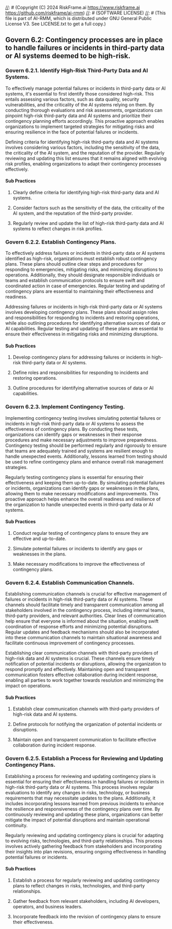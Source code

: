 [//]: # (COPYRIGHT)
[//]: # (RiskFrame.ai - AI Risk Management and Resilience Framework)
[//]: # (Copyright (C) 2024 RiskFrame.ai https://www.riskframe.ai https://github.com/riskframe/ai-rmm)
[//]: # (SOFTWARE LICENSE)
[//]: # (This file is part of AI-RMM, which is distributed under GNU General Public License V3. See LICENSE.txt to get a full copy.)
    
## Govern 6.2: Contingency processes are in place to handle failures or incidents in third-party data or AI systems deemed to be high-risk.

### Govern 6.2.1. Identify High-Risk Third-Party Data and AI Systems.

To effectively manage potential failures or incidents in third-party data or AI systems, it's essential to first identify those considered high-risk. This entails assessing various factors, such as data quality, security vulnerabilities, and the criticality of the AI systems relying on them. By conducting thorough evaluations and risk assessments, organizations can pinpoint high-risk third-party data and AI systems and prioritize their contingency planning efforts accordingly. This proactive approach enables organizations to implement targeted strategies for mitigating risks and ensuring resilience in the face of potential failures or incidents.

Defining criteria for identifying high-risk third-party data and AI systems involves considering various factors, including the sensitivity of the data, the criticality of the AI system, and the reputation of the provider. Regularly reviewing and updating this list ensures that it remains aligned with evolving risk profiles, enabling organizations to adapt their contingency processes effectively.

#### Sub Practices

1. Clearly define criteria for identifying high-risk third-party data and AI systems.

2. Consider factors such as the sensitivity of the data, the criticality of the AI system, and the reputation of the third-party provider.

3. Regularly review and update the list of high-risk third-party data and AI systems to reflect changes in risk profiles.

### Govern 6.2.2. Establish Contingency Plans.

To effectively address failures or incidents in third-party data or AI systems identified as high-risk, organizations must establish robust contingency plans. These plans should outline clear steps and procedures for responding to emergencies, mitigating risks, and minimizing disruptions to operations. Additionally, they should designate responsible individuals or teams and establish communication protocols to ensure swift and coordinated action in case of emergencies. Regular testing and updating of contingency plans are essential to maintaining their effectiveness and readiness.

Addressing failures or incidents in high-risk third-party data or AI systems involves developing contingency plans. These plans should assign roles and responsibilities for responding to incidents and restoring operations, while also outlining procedures for identifying alternative sources of data or AI capabilities. Regular testing and updating of these plans are essential to ensure their effectiveness in mitigating risks and minimizing disruptions.

#### Sub Practices

1. Develop contingency plans for addressing failures or incidents in high-risk third-party data or AI systems.

2. Define roles and responsibilities for responding to incidents and restoring operations.

3. Outline procedures for identifying alternative sources of data or AI capabilities.

### Govern 6.2.3. Implement Contingency Testing.

Implementing contingency testing involves simulating potential failures or incidents in high-risk third-party data or AI systems to assess the effectiveness of contingency plans. By conducting these tests, organizations can identify gaps or weaknesses in their response procedures and make necessary adjustments to improve preparedness. Contingency testing should be performed regularly and rigorously to ensure that teams are adequately trained and systems are resilient enough to handle unexpected events. Additionally, lessons learned from testing should be used to refine contingency plans and enhance overall risk management strategies.

Regularly testing contingency plans is essential for ensuring their effectiveness and keeping them up-to-date. By simulating potential failures or incidents, organizations can identify gaps or weaknesses in the plans, allowing them to make necessary modifications and improvements. This proactive approach helps enhance the overall readiness and resilience of the organization to handle unexpected events in third-party data or AI systems.

#### Sub Practices

1. Conduct regular testing of contingency plans to ensure they are effective and up-to-date.

2. Simulate potential failures or incidents to identify any gaps or weaknesses in the plans.

3. Make necessary modifications to improve the effectiveness of contingency plans.

### Govern 6.2.4. Establish Communication Channels.

Establishing communication channels is crucial for effective management of failures or incidents in high-risk third-party data or AI systems. These channels should facilitate timely and transparent communication among all stakeholders involved in the contingency process, including internal teams, third-party providers, and relevant authorities. Clear lines of communication help ensure that everyone is informed about the situation, enabling swift coordination of response efforts and minimizing potential disruptions. Regular updates and feedback mechanisms should also be incorporated into these communication channels to maintain situational awareness and facilitate continuous improvement of contingency processes.

Establishing clear communication channels with third-party providers of high-risk data and AI systems is crucial. These channels ensure timely notification of potential incidents or disruptions, allowing the organization to respond promptly and effectively. Maintaining open and transparent communication fosters effective collaboration during incident response, enabling all parties to work together towards resolution and minimizing the impact on operations.

#### Sub Practices

1. Establish clear communication channels with third-party providers of high-risk data and AI systems.

2. Define protocols for notifying the organization of potential incidents or disruptions.

3. Maintain open and transparent communication to facilitate effective collaboration during incident response.

### Govern 6.2.5. Establish a Process for Reviewing and Updating Contingency Plans.

Establishing a process for reviewing and updating contingency plans is essential for ensuring their effectiveness in handling failures or incidents in high-risk third-party data or AI systems. This process involves regular evaluations to identify any changes in risks, technology, or business requirements that may necessitate updates to the plans. Additionally, it includes incorporating lessons learned from previous incidents to enhance the resilience and responsiveness of the contingency plans over time. By continuously reviewing and updating these plans, organizations can better mitigate the impact of potential disruptions and maintain operational continuity.

Regularly reviewing and updating contingency plans is crucial for adapting to evolving risks, technologies, and third-party relationships. This process involves actively gathering feedback from stakeholders and incorporating their insights into plan revisions, ensuring ongoing effectiveness in handling potential failures or incidents.

#### Sub Practices

1. Establish a process for regularly reviewing and updating contingency plans to reflect changes in risks, technologies, and third-party relationships.

2. Gather feedback from relevant stakeholders, including AI developers, operators, and business leaders.

3. Incorporate feedback into the revision of contingency plans to ensure their effectiveness.

